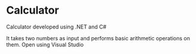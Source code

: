 # Calculator
Calculator developed using .NET and C#

It takes two numbers as input and performs basic arithmetic operations on them.
Open using Visual Studio
